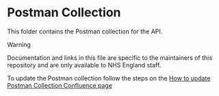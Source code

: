 # Postman Collection

This folder contains the Postman collection for the API.

> [!WARNING]
> Documentation and links in this file are specific to the maintainers of this repository and are only available to NHS England staff.

To update the Postman collection follow the steps on the [How to update Postman Collection Confluence page](https://nhsd-confluence.digital.nhs.uk/pages/viewpage.action?pageId=874694621)
